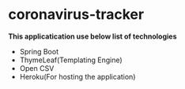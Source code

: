 # coronavirus-tracker
**This applicatication use below list of technologies**
- Spring Boot
- ThymeLeaf(Templating Engine)
- Open CSV
- Heroku(For hosting the application)
